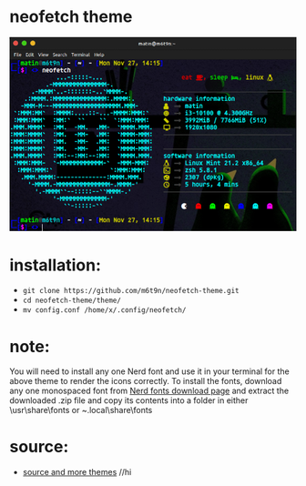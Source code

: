 # neofetch theme
  
  ![theme_preview](https://github.com/m6t9n/neofetch-theme/blob/main/theme/theme_preview.png)
  
# installation:

 - `git clone https://github.com/m6t9n/neofetch-theme.git`
 - `cd neofetch-theme/theme/`
 - `mv config.conf /home/x/.config/neofetch/`

# note:
You will need to install any one Nerd font and use it in your terminal for the above theme to render the icons correctly. To install the fonts, download any one monospaced font from [Nerd fonts download page](https://www.nerdfonts.com/font-downloads)
and extract the downloaded .zip file and copy its contents into a folder in either \usr\share\fonts or ~\.local\share\fonts

# source:
 - [source and more themes](https://github.com/Chick2D/neofetch-theme)
//hi
